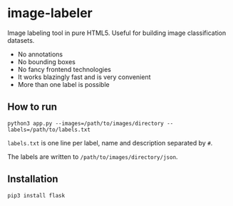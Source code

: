 # image-labeler
Image labeling tool in pure HTML5. Useful for building image classification datasets.

- No annotations
- No bounding boxes
- No fancy frontend technologies
- It works blazingly fast and is very convenient
- More than one label is possible

## How to run

```
python3 app.py --images=/path/to/images/directory --labels=/path/to/labels.txt
```

`labels.txt` is one line per label, name and description separated by `#`.

The labels are written to `/path/to/images/directory/json`.

## Installation

```
pip3 install flask
```
